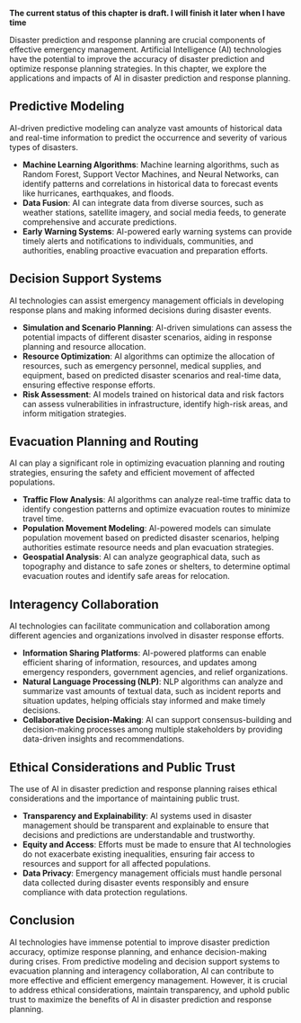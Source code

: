 **The current status of this chapter is draft. I will finish it later when I have time**

Disaster prediction and response planning are crucial components of effective emergency management. Artificial Intelligence (AI) technologies have the potential to improve the accuracy of disaster prediction and optimize response planning strategies. In this chapter, we explore the applications and impacts of AI in disaster prediction and response planning.

Predictive Modeling
-------------------

AI-driven predictive modeling can analyze vast amounts of historical data and real-time information to predict the occurrence and severity of various types of disasters.

* **Machine Learning Algorithms**: Machine learning algorithms, such as Random Forest, Support Vector Machines, and Neural Networks, can identify patterns and correlations in historical data to forecast events like hurricanes, earthquakes, and floods.
* **Data Fusion**: AI can integrate data from diverse sources, such as weather stations, satellite imagery, and social media feeds, to generate comprehensive and accurate predictions.
* **Early Warning Systems**: AI-powered early warning systems can provide timely alerts and notifications to individuals, communities, and authorities, enabling proactive evacuation and preparation efforts.

Decision Support Systems
------------------------

AI technologies can assist emergency management officials in developing response plans and making informed decisions during disaster events.

* **Simulation and Scenario Planning**: AI-driven simulations can assess the potential impacts of different disaster scenarios, aiding in response planning and resource allocation.
* **Resource Optimization**: AI algorithms can optimize the allocation of resources, such as emergency personnel, medical supplies, and equipment, based on predicted disaster scenarios and real-time data, ensuring effective response efforts.
* **Risk Assessment**: AI models trained on historical data and risk factors can assess vulnerabilities in infrastructure, identify high-risk areas, and inform mitigation strategies.

Evacuation Planning and Routing
-------------------------------

AI can play a significant role in optimizing evacuation planning and routing strategies, ensuring the safety and efficient movement of affected populations.

* **Traffic Flow Analysis**: AI algorithms can analyze real-time traffic data to identify congestion patterns and optimize evacuation routes to minimize travel time.
* **Population Movement Modeling**: AI-powered models can simulate population movement based on predicted disaster scenarios, helping authorities estimate resource needs and plan evacuation strategies.
* **Geospatial Analysis**: AI can analyze geographical data, such as topography and distance to safe zones or shelters, to determine optimal evacuation routes and identify safe areas for relocation.

Interagency Collaboration
-------------------------

AI technologies can facilitate communication and collaboration among different agencies and organizations involved in disaster response efforts.

* **Information Sharing Platforms**: AI-powered platforms can enable efficient sharing of information, resources, and updates among emergency responders, government agencies, and relief organizations.
* **Natural Language Processing (NLP)**: NLP algorithms can analyze and summarize vast amounts of textual data, such as incident reports and situation updates, helping officials stay informed and make timely decisions.
* **Collaborative Decision-Making**: AI can support consensus-building and decision-making processes among multiple stakeholders by providing data-driven insights and recommendations.

Ethical Considerations and Public Trust
---------------------------------------

The use of AI in disaster prediction and response planning raises ethical considerations and the importance of maintaining public trust.

* **Transparency and Explainability**: AI systems used in disaster management should be transparent and explainable to ensure that decisions and predictions are understandable and trustworthy.
* **Equity and Access**: Efforts must be made to ensure that AI technologies do not exacerbate existing inequalities, ensuring fair access to resources and support for all affected populations.
* **Data Privacy**: Emergency management officials must handle personal data collected during disaster events responsibly and ensure compliance with data protection regulations.

Conclusion
----------

AI technologies have immense potential to improve disaster prediction accuracy, optimize response planning, and enhance decision-making during crises. From predictive modeling and decision support systems to evacuation planning and interagency collaboration, AI can contribute to more effective and efficient emergency management. However, it is crucial to address ethical considerations, maintain transparency, and uphold public trust to maximize the benefits of AI in disaster prediction and response planning.
